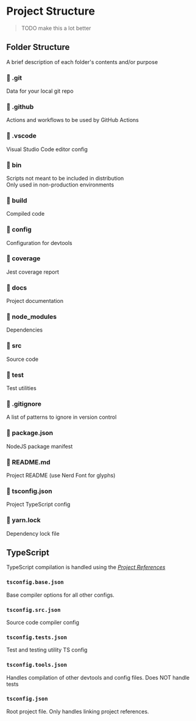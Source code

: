 # Project Structure

> TODO make this a lot better

## Folder Structure

A brief description of each folder's contents and/or purpose

###  .git

Data for your local git repo

###  .github

Actions and workflows to be used by GitHub Actions

###  .vscode

Visual Studio Code editor config

###  bin

Scripts not meant to be included in distribution\
Only used in non-production environments

###  build

Compiled code

###  config

Configuration for devtools

###  coverage

Jest coverage report

###  docs

Project documentation

###  node_modules

Dependencies

###  src

Source code

###  test

Test utilities

###  .gitignore

A list of patterns to ignore in version control

###  package.json

NodeJS package manifest

###  README.md

Project README (use Nerd Font for glyphs)

###  tsconfig.json

Project TypeScript config

###  yarn.lock

Dependency lock file

## TypeScript

TypeScript compilation is handled using the [_Project References_](project-references-link)

### `tsconfig.base.json`

Base compiler options for all other configs.

### `tsconfig.src.json`

Source code compiler config

### `tsconfig.tests.json`

Test and testing utility TS config

### `tsconfig.tools.json`

Handles compilation of other devtools and config files. Does NOT handle tests

### `tsconfig.json`

Root project file. Only handles linking project references.

[project-references-link]: https://www.typescriptlang.org/docs/handbook/project-references.html
